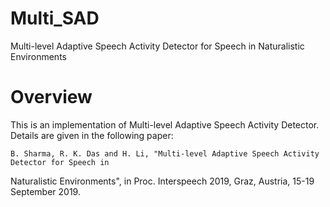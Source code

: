 # Multi_SAD
Multi-level Adaptive Speech Activity Detector for Speech in
Naturalistic Environments

# Overview
This is an implementation of Multi-level Adaptive Speech Activity Detector. Details are given in the following paper:

    B. Sharma, R. K. Das and H. Li, "Multi-level Adaptive Speech Activity Detector for Speech in
Naturalistic Environments", in Proc. Interspeech 2019, Graz, Austria, 15-19 September 2019.
